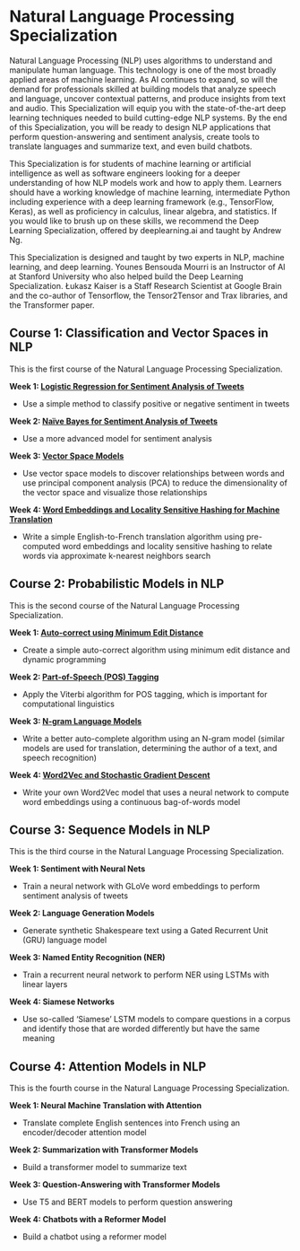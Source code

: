 # Natural Language Processing Specialization

Natural Language Processing (NLP) uses algorithms to understand and manipulate human language. This technology is one of the most broadly applied areas of machine learning. As AI continues to expand, so will the demand for professionals skilled at building models that analyze speech and language, uncover contextual patterns, and produce insights from text and audio.
This Specialization will equip you with the state-of-the-art deep learning techniques needed to build cutting-edge NLP systems. By the end of this Specialization, you will be ready to design NLP applications that perform question-answering and sentiment analysis, create tools to translate languages and summarize text, and even build chatbots.

This Specialization is for students of machine learning or artificial intelligence as well as software engineers looking for a deeper understanding of how NLP models work and how to apply them. Learners should have a working knowledge of machine learning, intermediate Python including experience with a deep learning framework (e.g., TensorFlow, Keras), as well as proficiency in calculus, linear algebra, and statistics. If you would like to brush up on these skills, we recommend the Deep Learning Specialization, offered by deeplearning.ai and taught by Andrew Ng.

This Specialization is designed and taught by two experts in NLP, machine learning, and deep learning. Younes Bensouda Mourri is an Instructor of AI at Stanford University who also helped build the Deep Learning Specialization. Łukasz Kaiser is a Staff Research Scientist at Google Brain and the co-author of Tensorflow, the Tensor2Tensor and Trax libraries, and the Transformer paper.

## Course 1: Classification and Vector Spaces in NLP

This is the first course of the Natural Language Processing Specialization.

**Week 1: [Logistic Regression for Sentiment Analysis of Tweets](1_classification_vector_spaces/Week_1/assignment/C1_W1_Assignment.ipynb)**

- Use a simple method to classify positive or negative sentiment in tweets

**Week 2: [Naïve Bayes for Sentiment Analysis of Tweets](1_classification_vector_spaces/Week_2/assignment/C1_W2_Assignment.ipynb)**

- Use a more advanced model for sentiment analysis

**Week 3: [Vector Space Models](1_classification_vector_spaces/Week_3/assignment/C1_W3_Assignment.ipynb)**

- Use vector space models to discover relationships between words and use principal component analysis (PCA) to reduce the dimensionality of the vector space and visualize those relationships

**Week 4: [Word Embeddings and Locality Sensitive Hashing for Machine Translation](1_classification_vector_spaces/Week_4/assignment/C1_W4_Assignment.ipynb)**

- Write a simple English-to-French translation algorithm using pre-computed word embeddings and locality sensitive hashing to relate words via approximate k-nearest neighbors search


## Course 2: Probabilistic Models in NLP

This is the second course of the Natural Language Processing Specialization.

**Week 1: [Auto-correct using Minimum Edit Distance](2_probabilistic_models/Week_1/assignment/C2_W1_Assignment.ipynb)**

- Create a simple auto-correct algorithm using minimum edit distance and dynamic programming

**Week 2: [Part-of-Speech (POS) Tagging](2_probabilistic_models/Week_2/assignment/C2_W2_Assignment.ipynb)**

- Apply the Viterbi algorithm for POS tagging, which is important for computational linguistics

**Week 3: [N-gram Language Models](2_probabilistic_models/Week_3/assignment/C2_W3_Assignment.ipynb)**

- Write a better auto-complete algorithm using an N-gram model (similar models are used for translation, determining the author of a text, and speech recognition)

**Week 4: [Word2Vec and Stochastic Gradient Descent](2_probabilistic_models/Week_4/assignment/C2_W4_Assignment.ipynb)**

- Write your own Word2Vec model that uses a neural network to compute word embeddings using a continuous bag-of-words model


## Course 3: Sequence Models in NLP

This is the third course in the Natural Language Processing Specialization.

**Week 1: Sentiment with Neural Nets**

- Train a neural network with GLoVe word embeddings to perform sentiment analysis of tweets

**Week 2: Language Generation Models**

- Generate synthetic Shakespeare text using a Gated Recurrent Unit (GRU) language model

**Week 3: Named Entity Recognition (NER)**

- Train a recurrent neural network to perform NER using LSTMs with linear layers

**Week 4: Siamese Networks**

- Use so-called ‘Siamese’ LSTM models to compare questions in a corpus and identify those that are worded differently but have the same meaning


## Course 4: Attention Models in NLP

This is the fourth course in the Natural Language Processing Specialization.

**Week 1: Neural Machine Translation with Attention**

- Translate complete English sentences into French using an encoder/decoder attention model

**Week 2: Summarization with Transformer Models**

- Build a transformer model to summarize text

**Week 3: Question-Answering with Transformer Models**

- Use T5 and BERT models to perform question answering

**Week 4: Chatbots with a Reformer Model**

- Build a chatbot using a reformer model
